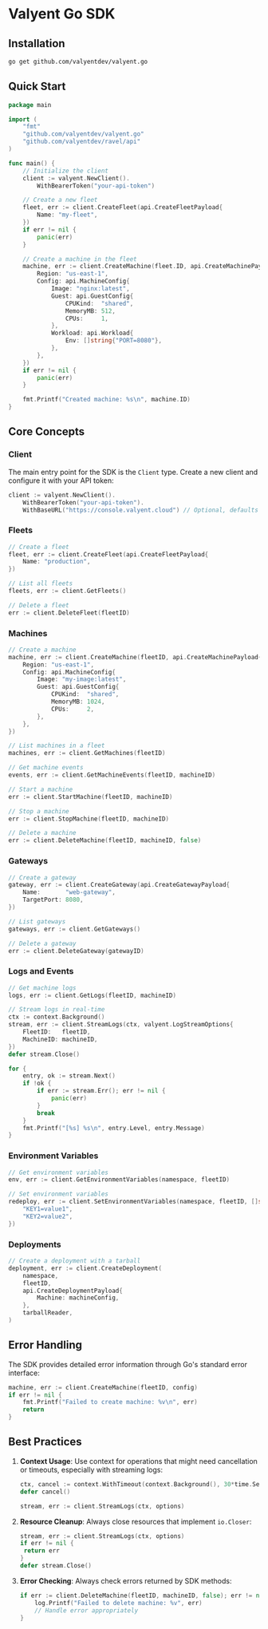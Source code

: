 # Valyent Go SDK

## Installation

```bash
go get github.com/valyentdev/valyent.go
```

## Quick Start

```go
package main

import (
    "fmt"
    "github.com/valyentdev/valyent.go"
    "github.com/valyentdev/ravel/api"
)

func main() {
    // Initialize the client
    client := valyent.NewClient().
        WithBearerToken("your-api-token")

    // Create a new fleet
    fleet, err := client.CreateFleet(api.CreateFleetPayload{
        Name: "my-fleet",
    })
    if err != nil {
        panic(err)
    }

    // Create a machine in the fleet
    machine, err := client.CreateMachine(fleet.ID, api.CreateMachinePayload{
        Region: "us-east-1",
        Config: api.MachineConfig{
            Image: "nginx:latest",
            Guest: api.GuestConfig{
                CPUKind:  "shared",
                MemoryMB: 512,
                CPUs:     1,
            },
            Workload: api.Workload{
                Env: []string{"PORT=8080"},
            },
        },
    })
    if err != nil {
        panic(err)
    }

    fmt.Printf("Created machine: %s\n", machine.ID)
}
```

## Core Concepts

### Client

The main entry point for the SDK is the `Client` type. Create a new client and configure it with your API token:

```go
client := valyent.NewClient().
    WithBearerToken("your-api-token").
    WithBaseURL("https://console.valyent.cloud") // Optional, defaults to this value
```

### Fleets

```go
// Create a fleet
fleet, err := client.CreateFleet(api.CreateFleetPayload{
    Name: "production",
})

// List all fleets
fleets, err := client.GetFleets()

// Delete a fleet
err := client.DeleteFleet(fleetID)
```

### Machines

```go
// Create a machine
machine, err := client.CreateMachine(fleetID, api.CreateMachinePayload{
    Region: "us-east-1",
    Config: api.MachineConfig{
        Image: "my-image:latest",
        Guest: api.GuestConfig{
            CPUKind:  "shared",
            MemoryMB: 1024,
            CPUs:     2,
        },
    },
})

// List machines in a fleet
machines, err := client.GetMachines(fleetID)

// Get machine events
events, err := client.GetMachineEvents(fleetID, machineID)

// Start a machine
err := client.StartMachine(fleetID, machineID)

// Stop a machine
err := client.StopMachine(fleetID, machineID)

// Delete a machine
err := client.DeleteMachine(fleetID, machineID, false)
```

### Gateways

```go
// Create a gateway
gateway, err := client.CreateGateway(api.CreateGatewayPayload{
    Name:       "web-gateway",
    TargetPort: 8080,
})

// List gateways
gateways, err := client.GetGateways()

// Delete a gateway
err := client.DeleteGateway(gatewayID)
```

### Logs and Events

```go
// Get machine logs
logs, err := client.GetLogs(fleetID, machineID)

// Stream logs in real-time
ctx := context.Background()
stream, err := client.StreamLogs(ctx, valyent.LogStreamOptions{
    FleetID:   fleetID,
    MachineID: machineID,
})
defer stream.Close()

for {
    entry, ok := stream.Next()
    if !ok {
        if err := stream.Err(); err != nil {
            panic(err)
        }
        break
    }
    fmt.Printf("[%s] %s\n", entry.Level, entry.Message)
}
```

### Environment Variables

```go
// Get environment variables
env, err := client.GetEnvironmentVariables(namespace, fleetID)

// Set environment variables
redeploy, err := client.SetEnvironmentVariables(namespace, fleetID, []string{
    "KEY1=value1",
    "KEY2=value2",
})
```

### Deployments

```go
// Create a deployment with a tarball
deployment, err := client.CreateDeployment(
    namespace,
    fleetID,
    api.CreateDeploymentPayload{
        Machine: machineConfig,
    },
    tarballReader,
)
```

## Error Handling

The SDK provides detailed error information through Go's standard error interface:

```go
machine, err := client.CreateMachine(fleetID, config)
if err != nil {
    fmt.Printf("Failed to create machine: %v\n", err)
    return
}
```

## Best Practices

1. **Context Usage**: Use context for operations that might need cancellation or timeouts, especially with streaming logs:

   ```go
   ctx, cancel := context.WithTimeout(context.Background(), 30*time.Second)
   defer cancel()

   stream, err := client.StreamLogs(ctx, options)
   ```

2. **Resource Cleanup**: Always close resources that implement `io.Closer`:

   ```go
   stream, err := client.StreamLogs(ctx, options)
   if err != nil {
    return err
   }
   defer stream.Close()
   ```

3. **Error Checking**: Always check errors returned by SDK methods:
   ```go
   if err := client.DeleteMachine(fleetID, machineID, false); err != nil {
       log.Printf("Failed to delete machine: %v", err)
       // Handle error appropriately
   }
   ```
